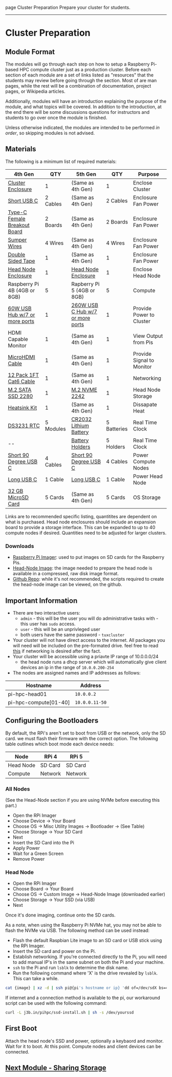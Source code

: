 page
Cluster Preparation
Prepare your cluster for students.

---

# Cluster Preparation

## Module Format

The modules will go through each step on how to setup a Raspberry Pi-based HPC compute cluster just as a production cluster. Before each section of each module are a set of links listed as "resources" that the students may review before going through the section. Most of are man pages, while the rest will be a combination of documentation, project pages, or Wikipedia articles.

Additionally, modules will have an introduction explaining the purpose of the module, and what topics will be covered. In addition to the introduction, at the end there will be some discussions questions for instructors and students to go over once the module is finished.

Unless otherwise indicated, the modules are intended to be performed *in order*, so skipping modules is not advised.

## Materials

The following is a minimum list of required materials:

| 4th Gen                                                               | QTY       | 5th Gen                                                                    | QTY         | Purpose                   |
| --------------------------------------------------------------------- | --------- | -------------------------------------------------------------------------- | ----------- | ------------------------- |
| [Cluster Enclosure](https://www.amazon.com/dp/B09JNHKL2N)             | 1         | (Same as 4th Gen)                                                          | 1           | Enclose Cluster           |
| [Short USB C](https://www.amazon.com/dp/B0BZ7D43C4)                   | 2 Cables  | (Same as 4th Gen)                                                          | 2 Cables    | Enclosure Fan Power       |
| [Type-C Female Breakout Board](https://www.amazon.com/gp/B0CKN56SLN)  | 2 Boards  | (Same as 4th Gen)                                                          | 2 Boards    | Enclosure Fan Power       |
| [Sumper Wires](https://www.amazon.com/gp/B08M3QLL3Q)                  | 4 Wires   | (Same as 4th Gen)                                                          | 4 Wires     | Enclosure Fan Power       |
| [Double Sided Tape](https://www.amazon.com/gp/B092VS7Q48)             | 1         | (Same as 4th Gen)                                                          | 1           | Enclosure Fan Power       |
| [Head Node Enclosure](https://www.amazon.com/dp/B0BRXSZHXW)           | 1         | [Head Node Enclosure](https://www.amazon.com/dp/B0D6R8GV1C)                | 1           | Enclose Head Node         |
| Raspberry Pi 4B (4GB or 8GB)                                          | 5         | Rapberry Pi 5 (4GB or 8GB)                                                 | 5           | Compute                   |
| [60W USB Hub w/7 or more ports](https://www.amazon.com/dp/B09V2K7NTZ) | 1         | [260W USB C Hub w/7 or more ports](https://www.amazon.com/dp/B0BGLTD816)   | 1           | Provide Power to Cluster  |
| HDMI Capable Monitor                                                  | 1         | (Same as 4th Gen)                                                          | 1           | View Output from Pis      |
| [MicroHDMI Cable](https://www.amazon.com/dp/B004C4WFEE)               | 1         | (Same as 4th Gen)                                                          | 1           | Provide Signal to Monitor |
| [12 Pack 1FT Cat6 Cable](https://www.amazon.com/dp/B08VRD28NY)        | 1         | (Same as 4th Gen)                                                          | 1           | Networking                |
| [M.2 SATA SSD 2280](https://www.amazon.com/dp/B079X7K6VP)             | 1         | [M.2 NVME 2242](https://www.amazon.com/dp/B09P48LF9H)                      | 1           | Head Node Storage         |
| [Heatsink Kit](https://www.amazon.com/dp/B082RWXFR2)                  | 1         | (Same as 4th Gen)                                                          | 1           | Dissapate Heat            |
| [DS3231 RTC](https://www.amazon.com/dp/B09SG9CPRN)                    | 5 Modules | [CR2032 Lithium Battery](https://www.amazon.com/dp/B0002RID4G)             | 5 Batteries | Real Time Clock           |
| --                                                                    |           | [Battery Holders](https://www.amazon.com/dp/B0D3HBNRKQ)                    | 5 Holders   | Real Time Clock           |
| [Short 90 Degree USB C](https://www.amazon.com/dp/B0765B253T)         | 4 Cables  | [Short 90 Degree USB C](https://www.amazon.com/dp/B0B5QJTT8M)              | 4 Cables    | Power Compute Nodes       |
| [Long USB C](https://www.amazon.com/dp/B0765B253T)                    | 1 Cable   | [Long USB C](https://www.amazon.com/dp/B0CLLTGBFM)                         | 1 Cable     | Power Head Node           |
| [32 GB MicroSD Card](https://www.amazon.com/dp/B09WRHRDLZ)            | 5 Cards   | (Same as 4th Gen)                                                          | 5 Cards     | OS Storage                |

Links are to recommended specific listing, quantitites are dependent on what is purchased. Head node enclosures should include an expansion board to provide a storage interface. This can be expanded to up to 40 compute nodes if desired. Quantities need to be adjusted for larger clusters.

### Downloads

- [Raspberry Pi Imager](https://www.raspberrypi.com/software/): used to put images on SD cards for the Raspberry Pis.
- [Head-Node Image](https://j3b.in/pihpc/pi-hpc-head01-full.img.xz): the image needed to prepare the head node is available in a compressed, raw disk image format.
- [Github Repo](https://github.com/userjack6880/picluster/tree/ww-wip): while it's not recommended, the scripts required to create the head-node image can be viewed, on the github.

## Important Information

- There are two interactive users:
  - `admin` - this will be the user you will do administrative tasks with - this user has `sudo` access.
  - `user` - this will be an unprivleged user
  - both users have the same password - `tuxcluster`
- Your cluster will not have direct access to the internet. All packages you will need will be included on the pre-formated drive. feel free to read [this](modules/internet) if networking is desired after the fact.
- Your cluster will be accessible using a priavte IP range of 10.0.0.0/24
  - the head node runs a dhcp server which will automatically give client devices an ip in the range of `10.0.0.200-254`
- The nodes are assigned names and IP addresses as follows:

| Hostname              | Address        |
| --------------------- | -------------- |
| pi-hpc-head01         | `10.0.0.2`     |
| pi-hpc-compute[01-40] | `10.0.0.11-50` |

<!-- | pi-hpc-storage[01-40] | `10.0.0.51-90` | we're ignoring storage for now -->

## Configuring the Bootloaders

By default, the RPi's aren't set to boot from USB or the network, only the SD card. we must flash their firmware with the correct option. The following table outlines which boot mode each device needs:

| Node      | RPi 4   | RPi 5   |
| --------- | ------- | ------- |
| Head Node | SD Card | SD Card |
| Compute   | Network | Network |

<!-- | Storage   | Network | Network | -->

### All Nodes

(See the Head-Node section if you are using NVMe before executing this part.)

- Open the RPi Imager
- Choose Device -> Your Board
- Choose OS -> Misc Utility Images -> Bootloader -> (See Table)
- Choose Storage -> Your SD Card
- Next
- Insert the SD Card into the Pi
- Apply Power
- Wait for a Green Screen
- Remove Power

### Head Node

- Open the RPi Imager
- Choose Board -> Your Board
- Choose OS -> Custom Image -> Head-Node Image (downloaded earlier)
- Choose Storage -> Your SSD (via USB)
- Next

Once it's done imaging, continue onto the SD cards.

As a note, when using the Raspberry Pi NVMe hat, you may not be able to flash the NVMe via USB. The following method can be used instead:

- Flash the default Raspbian Lite image to an SD card or USB stick using the RPi Imager.
- Insert the SD card and power on the Pi.
- Establish networking. If you're connected directly to the Pi, you will need to add manual IP's in the same subnet on both the Pi and your machine.
- `ssh` to the Pi and run `lsblk` to determine the disk name.
- Run the following command where 'X' is the drive revealed by `lsblk`. This can take a while. 

```bash
cat {image} | xz -d | ssh pi@{pi's hostname or ip} 'dd of=/dev/sdX bs=4k conv=fsync status=progress'
```

If internet and a connection method is available to the pi, our workaround script can be used with the following command:

```bash
curl -L j3b.in/pihpc/ssd-install.sh | sh -s /dev/yourssd
```

## First Boot

Attach the head node's SSD and power, optionally a keybaord and monitor. Wait for it to boot. At this point. Compute nodes and client devices can be connected.

<!-- let's not include this text for now 
## Automatically Running Through the Modules

A series of scripts are also included under `/opt/picluster/scripts`. These will run through the module automatically. -->

## [Next Module - Sharing Storage](nfs)
